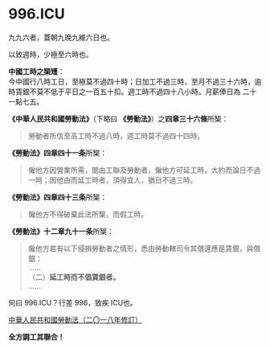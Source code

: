 996.ICU
===

九九六者，蓋朝九晚九維六日也。

以致週時，少極至六時也。

**中國工時之榘矱**：  
今中國行八時工日，至極莫不過四十時；日加工不過三時，至月不過三十六時，逾時賃銀不莫不低于平日之一百五十扣。週工時不過四十八小時。月薪俸日為 二十一點七五。  

**《中華人民共和國勞動法》**（下略曰 **《勞動法》**）之**四章三十六條**所榘：  

> 勞動者所信至高工時不過八時，週工時莫不過四十四時。   

**《勞動法》四章四十一条**所榘：    

> 僱他方因營業所需，閱由工聯及勞動者，僱他方可延工時，大約而論日不過一時；因他由而延工時者，須得宜人，猶日不過三時。 

**《勞動法》四章四十三条**所榘：  

> 僱他方不得破棄此法所榘，而假工時。  

**《勞動法》十二章九十一条**所榘：  

> 僱他方若有以下侵損勞動者之情形，悉由勞動轄司令其償還應是賃銀，與償銀：  
>  ……  
>  （二）**延工時而不倡賃銀者。**  
>  ……

何曰 996.ICU？行差 996，致疾 ICU也。

[中華人民共和國勞動法（二〇一八年修訂）](http://www.npc.gov.cn/npc/xinwen/2019-01/07/content_2070261.htm)

__全方調工其聯合！__
